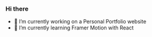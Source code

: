 ### Hi there 

-   🔭 I’m currently working on a Personal Portfolio website
-   🌱 I’m currently learning Framer Motion with React
